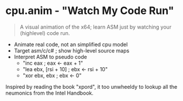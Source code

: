 # cpu.anim - "Watch My Code Run"

> A visual animation of the x64; learn ASM just by watching your (highlevel) code run.

- Animate real code, not an simplified cpu model
- Target asm/c/c# ; show high-level source maps
- Interpret ASM to pseudo code 
   - "inc eax                 ; eax <- eax + 1"
   - "lea ebx, [rsi + 10]     ; ebx <- rsi + 10"
   - "xor ebx, ebx            ; ebx <- 0"

Inspired by reading the book "xpord", it too unwheeldy to lookup all the neumonics from the Intel Handbook.
